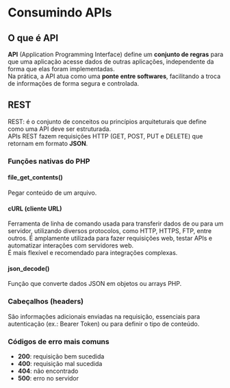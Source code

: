 # Consumindo APIs

## O que é API

**API** (Application Programming Interface) define um **conjunto de regras** para que uma aplicação acesse dados de outras aplicações, independente da forma que elas foram implementadas.  
Na prática, a API atua como uma **ponte entre softwares**, facilitando a troca de informações de forma segura e controlada.

## REST

REST: é o conjunto de conceitos ou princípios arquiteturais que define como uma API deve ser estruturada.  
APIs REST fazem requisições HTTP (GET, POST, PUT e DELETE) que retornam em formato **JSON**.

### Funções nativas do PHP

#### file_get_contents()

Pegar conteúdo de um arquivo.

#### cURL (cliente URL)

Ferramenta de linha de comando usada para transferir dados de ou para um servidor, utilizando diversos protocolos, como HTTP, HTTPS, FTP, entre outros. É amplamente utilizada para fazer requisições web, testar APIs e automatizar interações com servidores web.  
É mais flexível e recomendado para integrações complexas.

#### json_decode()

Função que converte dados JSON em objetos ou arrays PHP.

### Cabeçalhos (headers)

São informações adicionais enviadas na requisição, essenciais para autenticação (ex.: Bearer Token) ou para definir o tipo de conteúdo.

### Códigos de erro mais comuns

- **200**: requisição bem sucedida
- **400**: requisição mal sucedida
- **404**: não encontrado
- **500**: erro no servidor